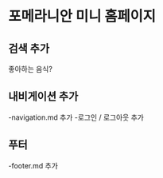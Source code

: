 # 포메라니안 미니 홈페이지

## 검색 추가

좋아하는 음식?

## 내비게이션 추가

-navigation.md 추가 -로그인 / 로그아웃 추가

## 푸터

-footer.md 추가

